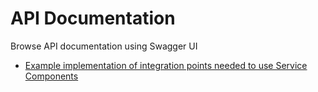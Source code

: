 # API Documentation

Browse API documentation using Swagger UI
- [ Example implementation of integration points needed to use Service Components ](http://editor.swagger.io/#/?import=https://raw.githubusercontent.com/mydata-sdk/mydata-sdk-1.x/master/Service_Mockup/doc/api/swagger_Service.yml)